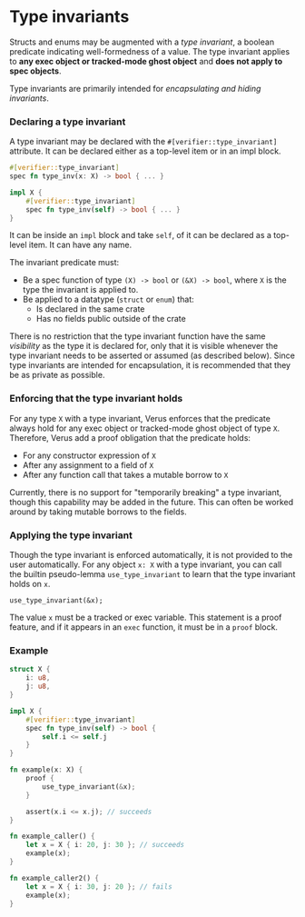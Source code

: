 # Type invariants

Structs and enums may be augmented with a _type invariant_, a boolean predicate indicating
well-formedness of a value. The type invariant applies to **any exec object or tracked-mode ghost object** and **does not apply to spec objects**.

Type invariants are primarily intended for _encapsulating and hiding invariants_.

### Declaring a type invariant

A type invariant may be declared with the `#[verifier::type_invariant]` attribute.
It can be declared either as a top-level item or in an impl block.

```rust
#[verifier::type_invariant]
spec fn type_inv(x: X) -> bool { ... }
```

```rust
impl X {
    #[verifier::type_invariant]
    spec fn type_inv(self) -> bool { ... }
}
```

It can be inside an `impl` block and take `self`, of it can be declared as a top-level item.
It can have any name.

The invariant predicate must:

 * Be a spec function of type `(X) -> bool` or `(&X) -> bool`,
   where `X` is the type the invariant is applied to.
 * Be applied to a datatype (`struct` or `enum`) that:
   * Is declared in the same crate
   * Has no fields public outside of the crate

There is no restriction that the type invariant function have the same _visibility_ as the
type it is declared for, only that it is visible whenever the type invariant needs to be asserted
or assumed (as described below). Since type invariants are intended for encapsulation,
it is recommended that they be as private as possible.

### Enforcing that the type invariant holds

For any type `X` with a type invariant,
Verus enforces that the predicate always hold for any exec object or tracked-mode ghost object
of type `X`.  Therefore, Verus add a proof obligation that the predicate holds:

 * For any constructor expression of `X`
 * After any assignment to a field of `X`
 * After any function call that takes a mutable borrow to `X` 

Currently, there is no support for "temporarily breaking" a type invariant, though this
capability may be added in the future. This can often be worked around by taking mutable
borrows to the fields.

### Applying the type invariant

Though the type invariant is enforced automatically, it is not provided to the user automatically.
For any object `x: X` with a type invariant, you can call the builtin pseudo-lemma `use_type_invariant` to learn that the type invariant holds on `x`.

```
use_type_invariant(&x);
```

The value `x` must be a tracked or exec variable.
This statement is a proof feature, and if it appears in an `exec` function, it must be in
a `proof` block.

### Example

```rust
struct X {
    i: u8,
    j: u8,
}

impl X {
    #[verifier::type_invariant]
    spec fn type_inv(self) -> bool {
        self.i <= self.j
    }
}

fn example(x: X) {
    proof {
        use_type_invariant(&x);
    }

    assert(x.i <= x.j); // succeeds
}

fn example_caller() {
    let x = X { i: 20, j: 30 }; // succeeds
    example(x);
}

fn example_caller2() {
    let x = X { i: 30, j: 20 }; // fails
    example(x);
}
```
